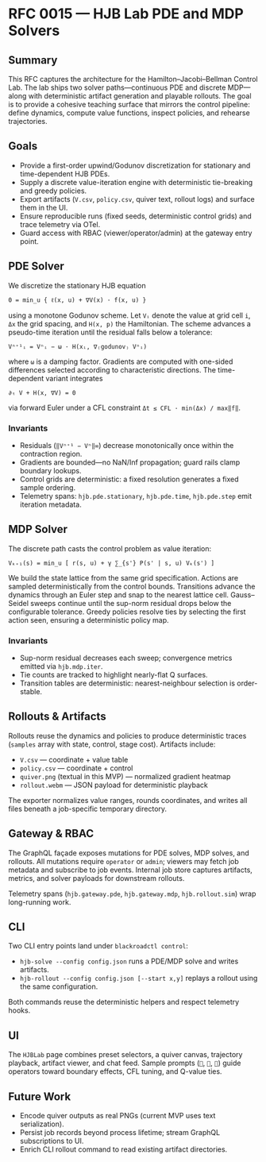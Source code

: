 # RFC 0015 — HJB Lab PDE and MDP Solvers

## Summary

This RFC captures the architecture for the Hamilton–Jacobi–Bellman Control Lab. The lab ships two
solver paths—continuous PDE and discrete MDP—along with deterministic artifact generation and
playable rollouts. The goal is to provide a cohesive teaching surface that mirrors the control
pipeline: define dynamics, compute value functions, inspect policies, and rehearse trajectories.

## Goals

- Provide a first-order upwind/Godunov discretization for stationary and time-dependent HJB PDEs.
- Supply a discrete value-iteration engine with deterministic tie-breaking and greedy policies.
- Export artifacts (`V.csv`, `policy.csv`, quiver text, rollout logs) and surface them in the UI.
- Ensure reproducible runs (fixed seeds, deterministic control grids) and trace telemetry via OTel.
- Guard access with RBAC (viewer/operator/admin) at the gateway entry point.

## PDE Solver

We discretize the stationary HJB equation

```
0 = min_u { ℓ(x, u) + ∇V(x) · f(x, u) }
```

using a monotone Godunov scheme. Let `Vᵢ` denote the value at grid cell `i`, `Δx` the grid spacing,
and `H(x, p)` the Hamiltonian. The scheme advances a pseudo-time iteration until the residual falls
below a tolerance:

```
Vⁿ⁺¹ᵢ = Vⁿᵢ − ω · H(xᵢ, ∇₍godunov₎ Vⁿᵢ)
```

where `ω` is a damping factor. Gradients are computed with one-sided differences selected according
to characteristic directions. The time-dependent variant integrates

```
∂ₜ V + H(x, ∇V) = 0
```

via forward Euler under a CFL constraint `Δt ≤ CFL · min(Δx) / max‖f‖`.

### Invariants

- Residuals (`‖Vⁿ⁺¹ − Vⁿ‖∞`) decrease monotonically once within the contraction region.
- Gradients are bounded—no NaN/Inf propagation; guard rails clamp boundary lookups.
- Control grids are deterministic: a fixed resolution generates a fixed sample ordering.
- Telemetry spans: `hjb.pde.stationary`, `hjb.pde.time`, `hjb.pde.step` emit iteration metadata.

## MDP Solver

The discrete path casts the control problem as value iteration:

```
Vₖ₊₁(s) = min_u [ r(s, u) + γ ∑_{s'} P(s' | s, u) Vₖ(s') ]
```

We build the state lattice from the same grid specification. Actions are sampled deterministically
from the control bounds. Transitions advance the dynamics through an Euler step and snap to the
nearest lattice cell. Gauss–Seidel sweeps continue until the sup-norm residual drops below the
configurable tolerance. Greedy policies resolve ties by selecting the first action seen, ensuring a
deterministic policy map.

### Invariants

- Sup-norm residual decreases each sweep; convergence metrics emitted via `hjb.mdp.iter`.
- Tie counts are tracked to highlight nearly-flat Q surfaces.
- Transition tables are deterministic: nearest-neighbour selection is order-stable.

## Rollouts & Artifacts

Rollouts reuse the dynamics and policies to produce deterministic traces (`samples` array with state,
control, stage cost). Artifacts include:

- `V.csv` — coordinate + value table
- `policy.csv` — coordinate + control
- `quiver.png` (textual in this MVP) — normalized gradient heatmap
- `rollout.webm` — JSON payload for deterministic playback

The exporter normalizes value ranges, rounds coordinates, and writes all files beneath a job-specific
temporary directory.

## Gateway & RBAC

The GraphQL façade exposes mutations for PDE solves, MDP solves, and rollouts. All mutations require
`operator` or `admin`; viewers may fetch job metadata and subscribe to job events. Internal job store
captures artifacts, metrics, and solver payloads for downstream rollouts.

Telemetry spans (`hjb.gateway.pde`, `hjb.gateway.mdp`, `hjb.rollout.sim`) wrap long-running work.

## CLI

Two CLI entry points land under `blackroadctl control`:

- `hjb-solve --config config.json` runs a PDE/MDP solve and writes artifacts.
- `hjb-rollout --config config.json [--start x,y]` replays a rollout using the same configuration.

Both commands reuse the deterministic helpers and respect telemetry hooks.

## UI

The `HJBLab` page combines preset selectors, a quiver canvas, trajectory playback, artifact viewer,
and chat feed. Sample prompts (`🧭`, `🧱`, `🧪`) guide operators toward boundary effects, CFL tuning,
and Q-value ties.

## Future Work

- Encode quiver outputs as real PNGs (current MVP uses text serialization).
- Persist job records beyond process lifetime; stream GraphQL subscriptions to UI.
- Enrich CLI rollout command to read existing artifact directories.
